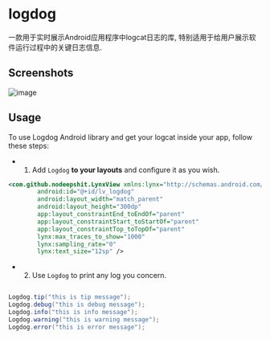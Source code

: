 logdog
========
一款用于实时展示Android应用程序中logcat日志的库, 特别适用于给用户展示软件运行过程中的关键日志信息.

Screenshots
--------------
![image](https://github.com/nondeepshit/logdog/blob/main/art/Screenshot_1.png)

Usage
-------------
To use Logdog Android library and get your logcat inside your app, follow these steps:
* 1. Add ``Logdog`` **to your layouts** and configure it as you wish.
```xml
<com.github.nodeepshit.LynxView xmlns:lynx="http://schemas.android.com/apk/res-auto"
        android:id="@+id/lv_logdog"
        android:layout_width="match_parent"
        android:layout_height="300dp"
        app:layout_constraintEnd_toEndOf="parent"
        app:layout_constraintStart_toStartOf="parent"
        app:layout_constraintTop_toTopOf="parent"
        lynx:max_traces_to_show="1000"
        lynx:sampling_rate="0"
        lynx:text_size="12sp" />
```
* 2. Use ``Logdog`` to print any log you concern.
```java

Logdog.tip("this is tip message");
Logdog.debug("this is debug message");
Logdog.info("this is info message");
Logdog.warning("this is warning message");
Logdog.error("this is error message");

```
